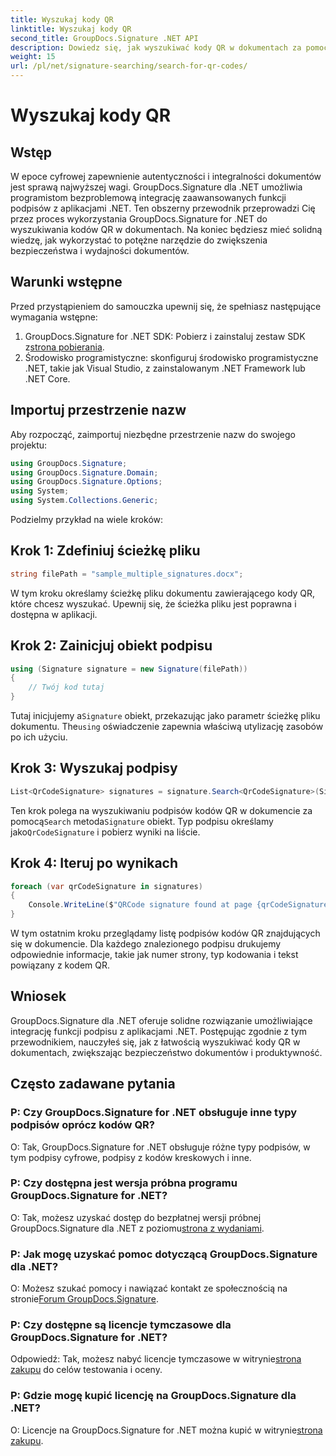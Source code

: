 ```yaml
---
title: Wyszukaj kody QR
linktitle: Wyszukaj kody QR
second_title: GroupDocs.Signature .NET API
description: Dowiedz się, jak wyszukiwać kody QR w dokumentach za pomocą GroupDocs.Signature dla .NET. Zwiększ bezpieczeństwo dokumentów bez wysiłku.
weight: 15
url: /pl/net/signature-searching/search-for-qr-codes/
---
```


# Wyszukaj kody QR

## Wstęp

W epoce cyfrowej zapewnienie autentyczności i integralności dokumentów jest sprawą najwyższej wagi. GroupDocs.Signature dla .NET umożliwia programistom bezproblemową integrację zaawansowanych funkcji podpisów z aplikacjami .NET. Ten obszerny przewodnik przeprowadzi Cię przez proces wykorzystania GroupDocs.Signature for .NET do wyszukiwania kodów QR w dokumentach. Na koniec będziesz mieć solidną wiedzę, jak wykorzystać to potężne narzędzie do zwiększenia bezpieczeństwa i wydajności dokumentów.

## Warunki wstępne

Przed przystąpieniem do samouczka upewnij się, że spełniasz następujące wymagania wstępne:

1.  GroupDocs.Signature for .NET SDK: Pobierz i zainstaluj zestaw SDK z[strona pobierania](https://releases.groupdocs.com/signature/net/).
2. Środowisko programistyczne: skonfiguruj środowisko programistyczne .NET, takie jak Visual Studio, z zainstalowanym .NET Framework lub .NET Core.

## Importuj przestrzenie nazw

Aby rozpocząć, zaimportuj niezbędne przestrzenie nazw do swojego projektu:

```csharp
using GroupDocs.Signature;
using GroupDocs.Signature.Domain;
using GroupDocs.Signature.Options;
using System;
using System.Collections.Generic;
```

Podzielmy przykład na wiele kroków:

## Krok 1: Zdefiniuj ścieżkę pliku

```csharp
string filePath = "sample_multiple_signatures.docx";
```

W tym kroku określamy ścieżkę pliku dokumentu zawierającego kody QR, które chcesz wyszukać. Upewnij się, że ścieżka pliku jest poprawna i dostępna w aplikacji.

## Krok 2: Zainicjuj obiekt podpisu

```csharp
using (Signature signature = new Signature(filePath))
{
    // Twój kod tutaj
}
```

 Tutaj inicjujemy a`Signature` obiekt, przekazując jako parametr ścieżkę pliku dokumentu. The`using` oświadczenie zapewnia właściwą utylizację zasobów po ich użyciu.

## Krok 3: Wyszukaj podpisy

```csharp
List<QrCodeSignature> signatures = signature.Search<QrCodeSignature>(SignatureType.QrCode);
```

 Ten krok polega na wyszukiwaniu podpisów kodów QR w dokumencie za pomocą`Search` metoda`Signature` obiekt. Typ podpisu określamy jako`QrCodeSignature` i pobierz wyniki na liście.

## Krok 4: Iteruj po wynikach

```csharp
foreach (var qrCodeSignature in signatures)
{
    Console.WriteLine($"QRCode signature found at page {qrCodeSignature.PageNumber} with type {qrCodeSignature.EncodeType.TypeName} and text {qrCodeSignature.Text}");
}
```

W tym ostatnim kroku przeglądamy listę podpisów kodów QR znajdujących się w dokumencie. Dla każdego znalezionego podpisu drukujemy odpowiednie informacje, takie jak numer strony, typ kodowania i tekst powiązany z kodem QR.

## Wniosek

GroupDocs.Signature dla .NET oferuje solidne rozwiązanie umożliwiające integrację funkcji podpisu z aplikacjami .NET. Postępując zgodnie z tym przewodnikiem, nauczyłeś się, jak z łatwością wyszukiwać kody QR w dokumentach, zwiększając bezpieczeństwo dokumentów i produktywność.

## Często zadawane pytania

### P: Czy GroupDocs.Signature for .NET obsługuje inne typy podpisów oprócz kodów QR?
O: Tak, GroupDocs.Signature for .NET obsługuje różne typy podpisów, w tym podpisy cyfrowe, podpisy z kodów kreskowych i inne.

### P: Czy dostępna jest wersja próbna programu GroupDocs.Signature for .NET?
 O: Tak, możesz uzyskać dostęp do bezpłatnej wersji próbnej GroupDocs.Signature dla .NET z poziomu[strona z wydaniami](https://releases.groupdocs.com/).

### P: Jak mogę uzyskać pomoc dotyczącą GroupDocs.Signature dla .NET?
 O: Możesz szukać pomocy i nawiązać kontakt ze społecznością na stronie[Forum GroupDocs.Signature](https://forum.groupdocs.com/c/signature/13).

### P: Czy dostępne są licencje tymczasowe dla GroupDocs.Signature for .NET?
 Odpowiedź: Tak, możesz nabyć licencje tymczasowe w witrynie[strona zakupu](https://purchase.groupdocs.com/temporary-license/) do celów testowania i oceny.

### P: Gdzie mogę kupić licencję na GroupDocs.Signature dla .NET?
 O: Licencje na GroupDocs.Signature for .NET można kupić w witrynie[strona zakupu](https://purchase.groupdocs.com/buy).